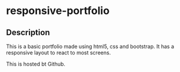 # responsive-portfolio
## Description
This is a basic portfolio made using html5, css and bootstrap. It has a responsive layout to react to most screens.

This is hosted bt Github.